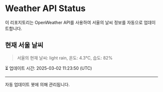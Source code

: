 
# Weather API Status

이 리포지토리는 OpenWeather API를 사용하여 서울의 날씨 정보를 자동으로 업데이트합니다.

## 현재 서울 날씨
> 서울의 현재 날씨: light rain, 온도: 4.3°C, 습도: 82%

⏳ 업데이트 시간: 2025-03-02 11:23:50 (UTC)

---
자동 업데이트 봇에 의해 관리됩니다.
